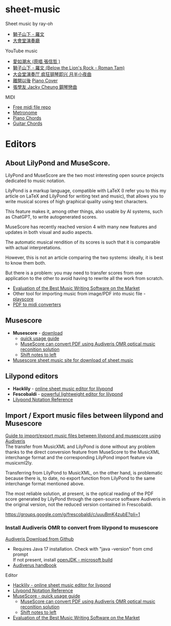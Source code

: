 # sheet-music
Sheet music by ray-oh
- [獅子山下 - 羅文](https://musescore.com/user/29051094/scores/5254472)
- [大會堂演奏廳](https://musescore.com/c_zhukov/scores/6271458)

YouTube music
- [愛如潮水 (原唱 張信哲 )](https://www.youtube.com/watch?v=bopXtpBDx_I)
- [獅子山下 - 羅文 (Below the Lion's Rock - Roman Tam)](https://www.youtube.com/watch?v=rzltyMt36UE)
- [大会堂演奏厅 疯狂钢琴即兴 月半小夜曲](https://www.youtube.com/watch?v=mkQIFljtrK0)
- [離開以後](https://www.youtube.com/watch?v=t2v_AoXw9EY)  [Piano Cover](https://www.youtube.com/watch?v=AUSa1GNSxvg)
- [張學友 Jacky Cheung 鋼琴戀曲](https://www.youtube.com/watch?v=Me9XP4dkZbk)

MIDI
- [Free midi file repo](https://freemidi.org/)
- [Metronome](https://www.musicca.com/metronome)
- [Piano Chords](https://muted.io/piano-chords/)
- [Guitar Chords](https://zh-hk.guitarians.com/chord/3438/%E5%BC%B5%E5%AD%B8%E5%8F%8B-%E9%9B%A2%E9%96%8B%E4%BB%A5%E5%BE%8C)

# Editors
## About LilyPond and MuseScore.
LilyPond and MuseScore are the two most interesting open source projects dedicated to music notation.

LilyPond is a markup language, compatible with LaTeX (I refer you to this my article on LaTeX and LilyPond for writing text and music), that allows you to write musical scores of high graphical quality using text characters.

This feature makes it, among other things, also usable by AI systems, such as ChatGPT, to write autogenerated scores.

MuseScore has recently reached version 4 with many new features and updates in both visual and audio aspects.

The automatic musical rendition of its scores is such that it is comparable with actual interpretations.

However, this is not an article comparing the two systems: ideally, it is best to know them both.

But there is a problem: you may need to transfer scores from one application to the other to avoid having to rewrite all the work from scratch.

- [Evaluation of the Best Music Writing Software on the Market](https://www.careersinmusic.com/best-music-writing-software/)
- Other tool for importing music from image/PDF into music file - [playscore](https://www.playscore.co/)  
- [PDF to midi converters](https://www.sysgeeker.com/blog/the-best-7-pdf-to-midi-converters-transform-your-sheet-music-into-a-digital-symphony.html)  

## Musescore
- **Musescore** - [download](https://musescore.org/en)
  - [quick usage guide](https://www.youtube.com/watch?v=POaZ_WKZ_Lc)
  - [MuseScore can convert PDF using Audiveris OMR optical music reconition solution](https://musescore.com/import)
  - [Shift notes to left](https://musescore.org/en/node/336856)
- [Musescore sheet music site for download of sheet music](https://musescore.com/sheetmusic)  

## Lilypond editors
- **Hacklily** - [online sheet music editor for lilypond](https://www.hacklily.org/)
- **Fescobaldi** - [powerful lightweight editor for lilypond](https://www.frescobaldi.org/)
- [Lilypond Notation Reference](https://www.weblily.net/weblily-app/Clickable-Notation-Reference.html)

## Import / Export music files between lilypond and Musescore
[Guide to import/export music files between lilypond and musescore using Audiveris](https://francopasut.netlify.app/post/lilypond_musescore_musicxml/)  
The transfer from MusicXML and LilyPond is done without any problem thanks to the direct conversion feature from MuseScore to the MusicXML interchange format and the corresponding LilyPond import feature via musicxml2ly.

Transferring from LilyPond to MusicXML, on the other hand, is problematic because there is, to date, no export function from LilyPond to the same interchange format mentioned above.

The most reliable solution, at present, is the optical reading of the PDF score generated by LilyPond through the open-source software Audiveris in the original version, not the reduced version contained in Frescobaldi.  

https://groups.google.com/g/frescobaldi/c/uuuBmK4zubE?pli=1

### Install Audiveris OMR to convert from lilypond to musescore
[Audiveris Download from Github](https://github.com/Audiveris/audiveris?tab=readme-ov-file)  
- Requires Java 17 installation.  Check with "java -version" from cmd prompt  
  If not present, install [openJDK - microsoft build](https://learn.microsoft.com/en-us/java/openjdk/download#openjdk-21)  
- [Audiverus handbook](https://audiveris.github.io/audiveris/_pages/install/README/)  

Editor
- [Hacklily - online sheet music editor for liypond](https://www.hacklily.org/)
- [Lilypond Notation Reference](https://www.weblily.net/weblily-app/Clickable-Notation-Reference.html)
- [MuseScore - quick usage guide](https://www.youtube.com/watch?v=POaZ_WKZ_Lc)
  - [MuseScore can convert PDF using Audiveris OMR optical music reconition solution](https://musescore.com/import)
  - [Shift notes to left](https://musescore.org/en/node/336856)
- [Evaluation of the Best Music Writing Software on the Market](https://www.careersinmusic.com/best-music-writing-software/)



